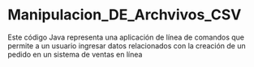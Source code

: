 # Manipulacion_DE_Archvivos_CSV
 Este código Java representa una aplicación de línea de comandos que permite a un usuario ingresar datos relacionados con la creación de un pedido en un sistema de ventas en línea
